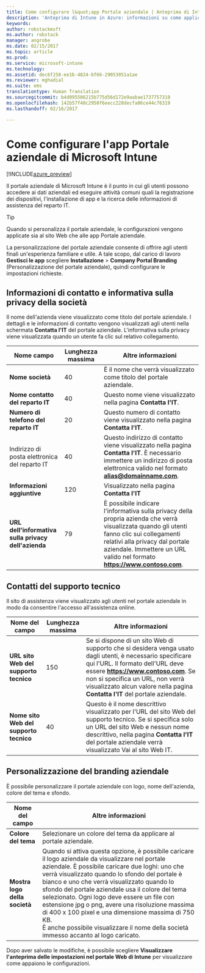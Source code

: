 ```yaml
---
title: Come configurare l&quot;app Portale aziendale | Anteprima di Intune in Azure | Documentazione Microsoft
description: 'Anteprima di Intune in Azure: informazioni su come applicare specifiche personalizzazioni aziendali all&quot;app Portale aziendale. '
keywords: 
author: robstackmsft
ms.author: robstack
manager: angrobe
ms.date: 02/15/2017
ms.topic: article
ms.prod: 
ms.service: microsoft-intune
ms.technology: 
ms.assetid: dec6f258-ee1b-4824-bf66-29053051a1ae
ms.reviewer: mghadial
ms.suite: ems
translationtype: Human Translation
ms.sourcegitcommit: b4d095506215b775d56d172e9aabae1737757310
ms.openlocfilehash: 142b57f48c2950f6eecc228decfa06ce44c76319
ms.lasthandoff: 02/16/2017

---
```


# <a name="how-to-configure-the-microsoft-intune-company-portal-app"></a>Come configurare l'app Portale aziendale di Microsoft Intune

[!INCLUDE[azure_preview](../includes/azure_preview.md)]

Il portale aziendale di Microsoft Intune è il punto in cui gli utenti possono accedere ai dati aziendali ed eseguire attività comuni quali la registrazione dei dispositivi, l'installazione di app e la ricerca delle informazioni di assistenza del reparto IT.

> [!Tip]
> Quando si personalizza il portale aziendale, le configurazioni vengono applicate sia al sito Web che alle app Portale aziendale.

La personalizzazione del portale aziendale consente di offrire agli utenti finali un'esperienza familiare e utile. A tale scopo, dal carico di lavoro **Gestisci le app** scegliere **Installazione** > **Company Portal Branding** (Personalizzazione del portale aziendale), quindi configurare le impostazioni richieste.

## <a name="company-contact-information-and-privacy-statement"></a>Informazioni di contatto e informativa sulla privacy della società
Il nome dell'azienda viene visualizzato come titolo del portale aziendale. I dettagli e le informazioni di contatto vengono visualizzati agli utenti nella schermata **Contatta l'IT** del portale aziendale. L'informativa sulla privacy viene visualizzata quando un utente fa clic sul relativo collegamento.


|Nome campo|Lunghezza massima|Altre informazioni|
|-|-|-|
|**Nome società**|40|È il nome che verrà visualizzato come titolo del portale aziendale.|
|**Nome contatto del reparto IT**|40|Questo nome viene visualizzato nella pagina **Contatta l'IT**.|
|**Numero di telefono del reparto IT**|20|Questo numero di contatto viene visualizzato nella pagina **Contatta l'IT**.|
|Indirizzo di posta elettronica del reparto IT|40|Questo indirizzo di contatto viene visualizzato nella pagina **Contatta l'IT**. È necessario immettere un indirizzo di posta elettronica valido nel formato **alias@domainname.com**.|
|**Informazioni aggiuntive**|120|Visualizzato nella pagina **Contatta l'IT**|
|**URL dell'informativa sulla privacy dell'azienda**|79|È possibile indicare l'informativa sulla privacy della propria azienda che verrà visualizzata quando gli utenti fanno clic sui collegamenti relativi alla privacy dal portale aziendale. Immettere un URL valido nel formato **https://www.contoso.com**.|

## <a name="support-contacts"></a>Contatti del supporto tecnico
Il sito di assistenza viene visualizzato agli utenti nel portale aziendale in modo da consentire l'accesso all'assistenza online.



|Nome del campo|Lunghezza massima|Altre informazioni|
|-|-|-|
|**URL sito Web del supporto tecnico**|150|Se si dispone di un sito Web di supporto che si desidera venga usato dagli utenti, è necessario specificare qui l'URL. Il formato dell'URL deve essere **https://www.contoso.com**. Se non si specifica un URL, non verrà visualizzato alcun valore nella pagina **Contatta l'IT** del portale aziendale.|
|**Nome sito Web del supporto tecnico**|40|Questo è il nome descrittivo visualizzato per l'URL del sito Web del supporto tecnico. Se si specifica solo un URL del sito Web e nessun nome descrittivo, nella pagina **Contatta l'IT** del portale aziendale verrà visualizzato Vai al sito Web IT.

## <a name="company-branding-customization"></a>Personalizzazione del branding aziendale
È possibile personalizzare il portale aziendale con logo, nome dell'azienda, colore del tema e sfondo.



|Nome del campo|Altre informazioni|
|-|-|
|**Colore del tema**|Selezionare un colore del tema da applicare al portale aziendale.|
|**Mostra logo della società**|Quando si attiva questa opzione, è possibile caricare il logo aziendale da visualizzare nel portale aziendale. È possibile caricare due loghi: uno che verrà visualizzato quando lo sfondo del portale è bianco e uno che verrà visualizzato quando lo sfondo del portale aziendale usa il colore del tema selezionato. Ogni logo deve essere un file con estensione jpg o png, avere una risoluzione massima di 400 x 100 pixel e una dimensione massima di 750 KB.<br>È anche possibile visualizzare il nome della società immesso accanto al logo caricato.|

Dopo aver salvato le modifiche, è possibile scegliere **Visualizzare l'anteprima delle impostazioni nel portale Web di Intune** per visualizzare come appaiono le configurazioni.

